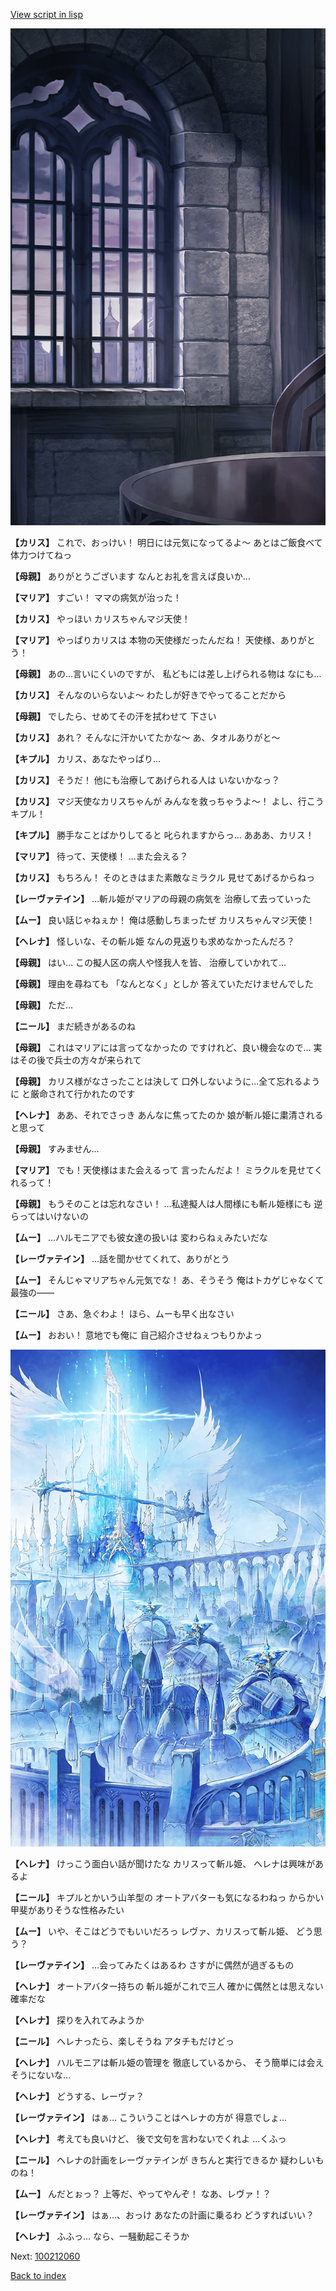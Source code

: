 [View script in lisp](../scripts/100212051.txt)

![church_room.png](../images/backgrounds/church_room.png)

**【カリス】**
これで、おっけい！
明日には元気になってるよ～
あとはご飯食べて体力つけてねっ

**【母親】**
ありがとうございます
なんとお礼を言えば良いか…

**【マリア】**
すごい！
ママの病気が治った！

**【カリス】**
やっほい
カリスちゃんマジ天使！

**【マリア】**
やっぱりカリスは
本物の天使様だったんだね！
天使様、ありがとう！

**【母親】**
あの…言いにくいのですが、
私どもには差し上げられる物は
なにも…

**【カリス】**
そんなのいらないよ～
わたしが好きでやってることだから

**【母親】**
でしたら、せめてその汗を拭わせて
下さい

**【カリス】**
あれ？
そんなに汗かいてたかな～
あ、タオルありがと～

**【キプル】**
カリス、あなたやっぱり…

**【カリス】**
そうだ！
他にも治療してあげられる人は
いないかなっ？

**【カリス】**
マジ天使なカリスちゃんが
みんなを救っちゃうよ～！
よし、行こうキプル！

**【キプル】**
勝手なことばかりしてると
叱られますからっ…
あああ、カリス！

**【マリア】**
待って、天使様！
…また会える？

**【カリス】**
もちろん！
そのときはまた素敵なミラクル
見せてあげるからねっ

**【レーヴァテイン】**
…斬ル姫がマリアの母親の病気を
治療して去っていった

**【ムー】**
良い話じゃねぇか！
俺は感動しちまったぜ
カリスちゃんマジ天使！

**【ヘレナ】**
怪しいな、その斬ル姫
なんの見返りも求めなかったんだろ？

**【母親】**
はい…
この擬人区の病人や怪我人を皆、
治療していかれて…

**【母親】**
理由を尋ねても
「なんとなく」としか
答えていただけませんでした

**【母親】**
ただ…

**【ニール】**
まだ続きがあるのね

**【母親】**
これはマリアには言ってなかったの
ですけれど、良い機会なので…
実はその後で兵士の方々が来られて

**【母親】**
カリス様がなさったことは決して
口外しないように…全て忘れるように
と厳命されて行かれたのです

**【ヘレナ】**
ああ、それでさっき
あんなに焦ってたのか
娘が斬ル姫に粛清されると思って

**【母親】**
すみません…

**【マリア】**
でも！天使様はまた会えるって
言ったんだよ！
ミラクルを見せてくれるって！

**【母親】**
もうそのことは忘れなさい！
…私達擬人は人間様にも斬ル姫様にも
逆らってはいけないの

**【ムー】**
…ハルモニアでも彼女達の扱いは
変わらねぇみたいだな

**【レーヴァテイン】**
…話を聞かせてくれて、ありがとう

**【ムー】**
そんじゃマリアちゃん元気でな！
あ、そうそう
俺はトカゲじゃなくて最強の――

**【ニール】**
さあ、急ぐわよ！
ほら、ムーも早く出なさい

**【ムー】**
おおい！
意地でも俺に
自己紹介させねぇつもりかよっ

![angel_world.png](../images/backgrounds/angel_world.png)

**【ヘレナ】**
けっこう面白い話が聞けたな
カリスって斬ル姫、
ヘレナは興味があるよ

**【ニール】**
キプルとかいう山羊型の
オートアバターも気になるわねっ
からかい甲斐がありそうな性格みたい

**【ムー】**
いや、そこはどうでもいいだろっ
レヴァ、カリスって斬ル姫、
どう思う？

**【レーヴァテイン】**
…会ってみたくはあるわ
さすがに偶然が過ぎるもの

**【ヘレナ】**
オートアバター持ちの
斬ル姫がこれで三人
確かに偶然とは思えない確率だな

**【ヘレナ】**
探りを入れてみようか

**【ニール】**
ヘレナったら、楽しそうね
アタチもだけどっ

**【ヘレナ】**
ハルモニアは斬ル姫の管理を
徹底しているから、
そう簡単には会えそうにないな…

**【ヘレナ】**
どうする、レーヴァ？

**【レーヴァテイン】**
はぁ…
こういうことはヘレナの方が
得意でしょ…

**【ヘレナ】**
考えても良いけど、
後で文句を言わないでくれよ
…くふっ

**【ニール】**
ヘレナの計画をレーヴァテインが
きちんと実行できるか
疑わしいものね！

**【ムー】**
んだとぉっ？
上等だ、やってやんぞ！
なあ、レヴァ！？

**【レーヴァテイン】**
はぁ…、おっけ
あなたの計画に乗るわ
どうすればいい？

**【ヘレナ】**
ふふっ…
なら、一騒動起こそうか

Next: [100212060](100212060.md)

[Back to index](index.md)
